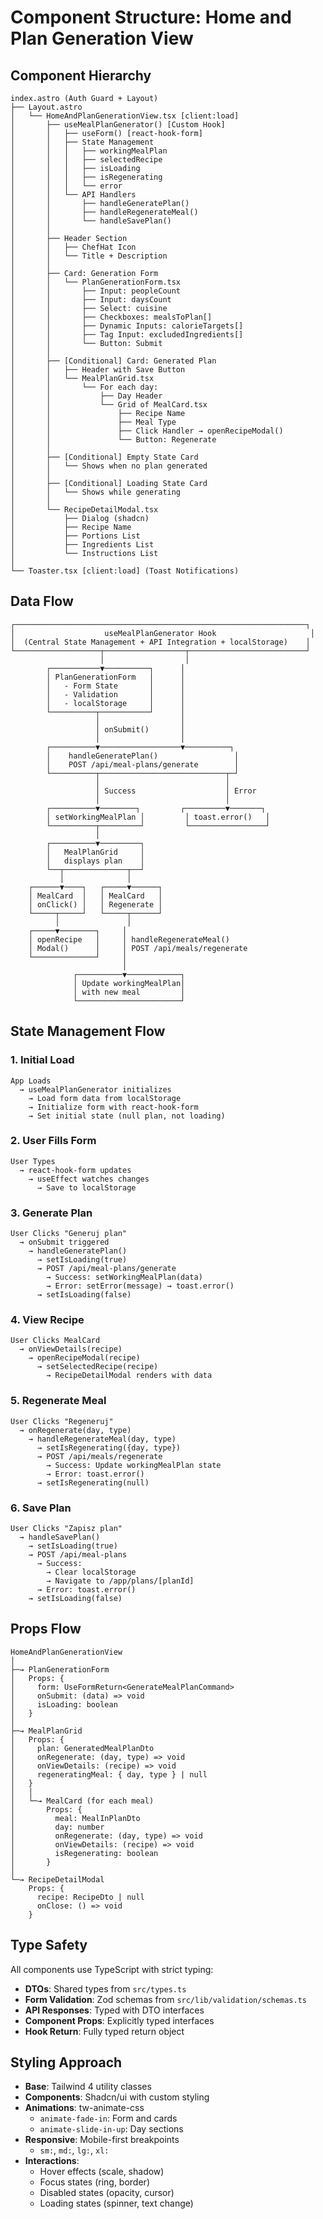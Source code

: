 # Component Structure: Home and Plan Generation View

## Component Hierarchy

```
index.astro (Auth Guard + Layout)
├── Layout.astro
│   └── HomeAndPlanGenerationView.tsx [client:load]
│       ├── useMealPlanGenerator() [Custom Hook]
│       │   ├── useForm() [react-hook-form]
│       │   ├── State Management
│       │   │   ├── workingMealPlan
│       │   │   ├── selectedRecipe
│       │   │   ├── isLoading
│       │   │   ├── isRegenerating
│       │   │   └── error
│       │   └── API Handlers
│       │       ├── handleGeneratePlan()
│       │       ├── handleRegenerateMeal()
│       │       └── handleSavePlan()
│       │
│       ├── Header Section
│       │   ├── ChefHat Icon
│       │   └── Title + Description
│       │
│       ├── Card: Generation Form
│       │   └── PlanGenerationForm.tsx
│       │       ├── Input: peopleCount
│       │       ├── Input: daysCount
│       │       ├── Select: cuisine
│       │       ├── Checkboxes: mealsToPlan[]
│       │       ├── Dynamic Inputs: calorieTargets[]
│       │       ├── Tag Input: excludedIngredients[]
│       │       └── Button: Submit
│       │
│       ├── [Conditional] Card: Generated Plan
│       │   ├── Header with Save Button
│       │   └── MealPlanGrid.tsx
│       │       └── For each day:
│       │           ├── Day Header
│       │           └── Grid of MealCard.tsx
│       │               ├── Recipe Name
│       │               ├── Meal Type
│       │               ├── Click Handler → openRecipeModal()
│       │               └── Button: Regenerate
│       │
│       ├── [Conditional] Empty State Card
│       │   └── Shows when no plan generated
│       │
│       ├── [Conditional] Loading State Card
│       │   └── Shows while generating
│       │
│       └── RecipeDetailModal.tsx
│           ├── Dialog (shadcn)
│           ├── Recipe Name
│           ├── Portions List
│           ├── Ingredients List
│           └── Instructions List
│
└── Toaster.tsx [client:load] (Toast Notifications)
```

## Data Flow

```
┌─────────────────────────────────────────────────────────────────┐
│                    useMealPlanGenerator Hook                     │
│  (Central State Management + API Integration + localStorage)    │
└───────────────────┬──────────────────┬──────────────────────────┘
                    │                  │
        ┌───────────▼──────────┐      │
        │ PlanGenerationForm   │      │
        │   - Form State       │      │
        │   - Validation       │      │
        │   - localStorage     │      │
        └──────────┬───────────┘      │
                   │                  │
                   │ onSubmit()       │
                   │                  │
        ┌──────────▼──────────────────▼──────────┐
        │    handleGeneratePlan()                 │
        │    POST /api/meal-plans/generate        │
        └──────────┬────────────────────────────┬─┘
                   │                            │
                   │ Success                    │ Error
                   │                            │
        ┌──────────▼────────┐         ┌─────────▼───────┐
        │ setWorkingMealPlan │         │ toast.error()   │
        └──────────┬─────────┘         └─────────────────┘
                   │
        ┌──────────▼─────────┐
        │   MealPlanGrid     │
        │   displays plan    │
        └──┬──────────────┬──┘
           │              │
    ┌──────▼────┐   ┌─────▼──────┐
    │ MealCard  │   │ MealCard   │
    │ onClick() │   │ Regenerate │
    └─────┬─────┘   └─────┬──────┘
          │               │
    ┌─────▼────────┐     │
    │ openRecipe   │     │ handleRegenerateMeal()
    │ Modal()      │     │ POST /api/meals/regenerate
    └──────────────┘     │
                         │
              ┌──────────▼────────────┐
              │ Update workingMealPlan│
              │ with new meal         │
              └───────────────────────┘
```

## State Management Flow

### 1. Initial Load

```
App Loads
  → useMealPlanGenerator initializes
    → Load form data from localStorage
    → Initialize form with react-hook-form
    → Set initial state (null plan, not loading)
```

### 2. User Fills Form

```
User Types
  → react-hook-form updates
    → useEffect watches changes
      → Save to localStorage
```

### 3. Generate Plan

```
User Clicks "Generuj plan"
  → onSubmit triggered
    → handleGeneratePlan()
      → setIsLoading(true)
      → POST /api/meal-plans/generate
        → Success: setWorkingMealPlan(data)
        → Error: setError(message) → toast.error()
      → setIsLoading(false)
```

### 4. View Recipe

```
User Clicks MealCard
  → onViewDetails(recipe)
    → openRecipeModal(recipe)
      → setSelectedRecipe(recipe)
        → RecipeDetailModal renders with data
```

### 5. Regenerate Meal

```
User Clicks "Regeneruj"
  → onRegenerate(day, type)
    → handleRegenerateMeal(day, type)
      → setIsRegenerating({day, type})
      → POST /api/meals/regenerate
        → Success: Update workingMealPlan state
        → Error: toast.error()
      → setIsRegenerating(null)
```

### 6. Save Plan

```
User Clicks "Zapisz plan"
  → handleSavePlan()
    → setIsLoading(true)
    → POST /api/meal-plans
      → Success:
        → Clear localStorage
        → Navigate to /app/plans/[planId]
      → Error: toast.error()
    → setIsLoading(false)
```

## Props Flow

```
HomeAndPlanGenerationView
│
├─→ PlanGenerationForm
│   Props: {
│     form: UseFormReturn<GenerateMealPlanCommand>
│     onSubmit: (data) => void
│     isLoading: boolean
│   }
│
├─→ MealPlanGrid
│   Props: {
│     plan: GeneratedMealPlanDto
│     onRegenerate: (day, type) => void
│     onViewDetails: (recipe) => void
│     regeneratingMeal: { day, type } | null
│   }
│   │
│   └─→ MealCard (for each meal)
│       Props: {
│         meal: MealInPlanDto
│         day: number
│         onRegenerate: (day, type) => void
│         onViewDetails: (recipe) => void
│         isRegenerating: boolean
│       }
│
└─→ RecipeDetailModal
    Props: {
      recipe: RecipeDto | null
      onClose: () => void
    }
```

## Type Safety

All components use TypeScript with strict typing:

- **DTOs**: Shared types from `src/types.ts`
- **Form Validation**: Zod schemas from `src/lib/validation/schemas.ts`
- **API Responses**: Typed with DTO interfaces
- **Component Props**: Explicitly typed interfaces
- **Hook Return**: Fully typed return object

## Styling Approach

- **Base**: Tailwind 4 utility classes
- **Components**: Shadcn/ui with custom styling
- **Animations**: tw-animate-css
  - `animate-fade-in`: Form and cards
  - `animate-slide-in-up`: Day sections
- **Responsive**: Mobile-first breakpoints
  - `sm:`, `md:`, `lg:`, `xl:`
- **Interactions**:
  - Hover effects (scale, shadow)
  - Focus states (ring, border)
  - Disabled states (opacity, cursor)
  - Loading states (spinner, text change)
